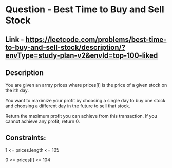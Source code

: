 # Question - Best Time to Buy and Sell Stock

## Link - https://leetcode.com/problems/best-time-to-buy-and-sell-stock/description/?envType=study-plan-v2&envId=top-100-liked

## Description

You are given an array prices where prices[i] is the price of a given stock on the ith day.

You want to maximize your profit by choosing a single day to buy one stock and choosing a different day in the future to sell that stock.

Return the maximum profit you can achieve from this transaction. If you cannot achieve any profit, return 0.

## Constraints:

1 <= prices.length <= 105

0 <= prices[i] <= 104
